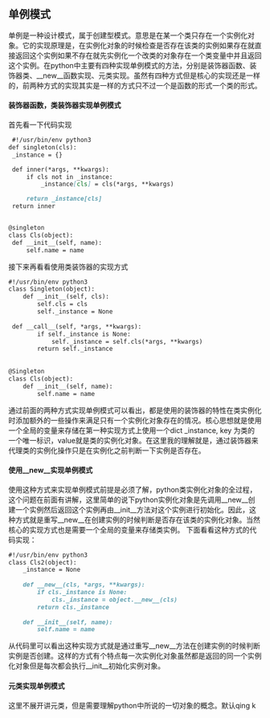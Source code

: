 ## 单例模式
  单例是一种设计模式，属于创建型模式。意思是在某一个类只存在一个实例化对象。它的实现原理是，在实例化对象的时候检查是否存在该类的实例如果存在就直接返回这个实例如果不存在就先实例化一个改类的对象存在一个类变量中并且返回这个实例。在python中主要有四种实现单例模式的方法，分别是装饰器函数、装饰器类、__new__函数实现、元类实现。虽然有四种方式但是核心的实现还是一样的，前两种方式的实现其实是一样的方式只不过一个是函数的形式一个类的形式。
  #### 装饰器函数，类装饰器实现单例模式
  首先看一下代码实现
   ```markdown
    #!/usr/bin/env python3
def singleton(cls):  
    _instance = {}  
  
    def inner(*args, **kwargs):  
        if cls not in _instance:  
            _instance[cls] = cls(*args, **kwargs)  
  
        return _instance[cls]  
    return inner  
  
  
@singleton  
class Cls(object):  
    def __init__(self, name):  
        self.name = name
```
接下来再看看使用类装饰器的实现方式
```markdown
#!/usr/bin/env python3
class Singleton(object):  
    def __init__(self, cls):  
        self.cls = cls  
        self._instance = None  
  
 def __call__(self, *args, **kwargs):  
        if self._instance is None:  
            self._instance = self.cls(*args, **kwargs)  
        return self._instance  
  
  
@Singleton  
class Cls(object):  
    def __init__(self, name):  
        self.name = name
```
通过前面的两种方式实现单例模式可以看出，都是使用的装饰器的特性在类实例化时添加额外的一些操作来满足只有一个实例化对象存在的情况。核心思想就是使用一个全局的变量来存储在第一种实现方式上使用一个dict _instance, key 为类的一个唯一标识，value就是类的实例化对象。在这里我的理解就是，通过装饰器来代理类的实例化操作只是在实例化之前判断一下实例是否存在。
#### 使用__new__实现单例模式
使用这种方式来实现单例模式前提是必须了解，python类实例化对象的全过程，这个问题在前面有讲解，这里简单的说下python实例化对象是先调用__new__创建一个实例然后返回这个实例再由__init__方法对这个实例进行初始化。因此，这种方式就是重写__new__在创建实例的时候判断是否存在该类的实例化对象。当然核心的实现方式也是需要一个全局的变量来存储类实例。
下面看看这种方式的代码实现：
```markdown
#!/usr/bin/env python3
class Cls2(object):  
    _instance = None  
  
    def __new__(cls, *args, **kwargs):  
        if cls._instance is None:  
            cls._instance = object.__new__(cls)  
        return cls._instance  
  
    def __init__(self, name):  
        self.name = name
```
从代码里可以看出这种实现方式就是通过重写__new__方法在创建实例的时候判断实例是否创建。这样的方式有个特点每一次实例化对象虽然都是返回的同一个实例化对象但是每次都会执行__init__初始化实例对象。
#### 元类实现单例模式
这里不展开讲元类，但是需要理解python中所说的一切对象的概念。默认qing k
<!--stackedit_data:
eyJoaXN0b3J5IjpbOTM2OTQxNDgxLDg0Mzc0MzU2MiwtMTg2NT
Q3MDYyNCwxMjY4MzU1NDU4LDczMDk5ODExNl19
-->